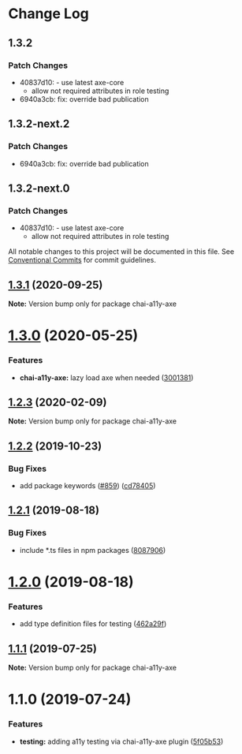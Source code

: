 # Change Log

## 1.3.2

### Patch Changes

- 40837d10: - use latest axe-core
  - allow not required attributes in role testing
- 6940a3cb: fix: override bad publication

## 1.3.2-next.2

### Patch Changes

- 6940a3cb: fix: override bad publication

## 1.3.2-next.0

### Patch Changes

- 40837d10: - use latest axe-core
  - allow not required attributes in role testing

All notable changes to this project will be documented in this file.
See [Conventional Commits](https://conventionalcommits.org) for commit guidelines.

## [1.3.1](https://github.com/open-wc/open-wc/compare/chai-a11y-axe@1.3.0...chai-a11y-axe@1.3.1) (2020-09-25)

**Note:** Version bump only for package chai-a11y-axe

# [1.3.0](https://github.com/open-wc/open-wc/compare/chai-a11y-axe@1.2.3...chai-a11y-axe@1.3.0) (2020-05-25)

### Features

- **chai-a11y-axe:** lazy load axe when needed ([3001381](https://github.com/open-wc/open-wc/commit/300138133c9ed11e9c77c7742223b02208ca850e))

## [1.2.3](https://github.com/open-wc/open-wc/compare/chai-a11y-axe@1.2.2...chai-a11y-axe@1.2.3) (2020-02-09)

**Note:** Version bump only for package chai-a11y-axe

## [1.2.2](https://github.com/open-wc/open-wc/compare/chai-a11y-axe@1.2.1...chai-a11y-axe@1.2.2) (2019-10-23)

### Bug Fixes

- add package keywords ([#859](https://github.com/open-wc/open-wc/issues/859)) ([cd78405](https://github.com/open-wc/open-wc/commit/cd78405))

## [1.2.1](https://github.com/open-wc/open-wc/compare/chai-a11y-axe@1.2.0...chai-a11y-axe@1.2.1) (2019-08-18)

### Bug Fixes

- include \*.ts files in npm packages ([8087906](https://github.com/open-wc/open-wc/commit/8087906))

# [1.2.0](https://github.com/open-wc/open-wc/compare/chai-a11y-axe@1.1.1...chai-a11y-axe@1.2.0) (2019-08-18)

### Features

- add type definition files for testing ([462a29f](https://github.com/open-wc/open-wc/commit/462a29f))

## [1.1.1](https://github.com/open-wc/open-wc/compare/chai-a11y-axe@1.1.0...chai-a11y-axe@1.1.1) (2019-07-25)

**Note:** Version bump only for package chai-a11y-axe

# 1.1.0 (2019-07-24)

### Features

- **testing:** adding a11y testing via chai-a11y-axe plugin ([5f05b53](https://github.com/open-wc/open-wc/commit/5f05b53))
